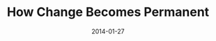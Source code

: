 ---
layout: music 
title: "How Change Becomes Permanent"
series: "Power To Change"
date: 2014-01-27 
description: "Karl Martin talks about how change becomes permanent."
audio: "http://www.crossroads.net/players/media/hq/powertochange_04.mp3"
audio-duration: "35:07"
src: "http://www.crossroads.net/players/media/series/PowerToChange_190x110.jpg"
---